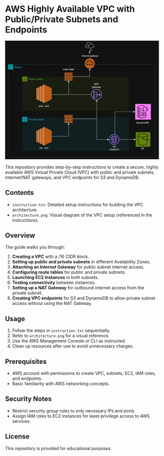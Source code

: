 # AWS Highly Available VPC with Public/Private Subnets and Endpoints

![VPC Architecture Diagram](architecture.jpg)

This repository provides step-by-step instructions to create a secure, highly available AWS Virtual Private Cloud (VPC) with public and private subnets, internet/NAT gateways, and VPC endpoints for S3 and DynamoDB.

## Contents

- `instruction.txt`: Detailed setup instructions for building the VPC architecture.
- `architecture.png`: Visual diagram of the VPC setup (referenced in the instructions).

## Overview

The guide walks you through:

1. **Creating a VPC** with a /16 CIDR block.
2. **Setting up public and private subnets** in different Availability Zones.
3. **Attaching an Internet Gateway** for public subnet internet access.
4. **Configuring route tables** for public and private subnets.
5. **Launching EC2 instances** in both subnets.
6. **Testing connectivity** between instances.
7. **Setting up a NAT Gateway** for outbound internet access from the private subnet.
8. **Creating VPC endpoints** for S3 and DynamoDB to allow private subnet access without using the NAT Gateway.

## Usage

1. Follow the steps in `instruction.txt` sequentially.
2. Refer to `architecture.png` for a visual reference.
3. Use the AWS Management Console or CLI as instructed.
4. Clean up resources after use to avoid unnecessary charges.

## Prerequisites

- AWS account with permissions to create VPC, subnets, EC2, IAM roles, and endpoints.
- Basic familiarity with AWS networking concepts.

## Security Notes

- Restrict security group rules to only necessary IPs and ports.
- Assign IAM roles to EC2 instances for least-privilege access to AWS services.

## License

This repository is provided for educational purposes.
